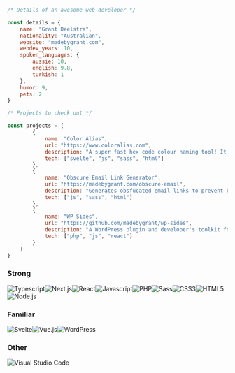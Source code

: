```javascript
/* Details of an awesome web developer */

const details = {
    name: "Grant Deelstra",
    nationality: "Australian",
    website: "madebygrant.com",
    webdev_years: 10,
    spoken_languages: {
        aussie: 10,
        english: 9.8,
        turkish: 1
    },
    humor: 9,
    pets: 2
}

/* Projects to check out */

const projects = [
        {
            name: "Color Alias",
            url: "https://www.coloralias.com",
            description: "A super fast hex code colour naming tool! It also provides tints and shades for those colours.",
            tech: ["svelte", "js", "sass", "html"]
        },
        {
            name: "Obscure Email Link Generator",
            url: "https://madebygrant.com/obscure-email",
            description: "Generates obsfucated email links to prevent bots from scraping your email addresses.",
            tech: ["js", "sass", "html"]
        },
        {
            name: "WP Sides",
            url: "https://github.com/madebygrant/wp-sides",
            description: "A WordPress plugin and developer's toolkit for creating, adding custom sidebars to the block (Gutenberg) editor.",
            tech: ["php", "js", "react"]
        }
    ]
}
```

### Strong
<img src="https://img.shields.io/badge/TypeScript-007ACC?style=for-the-badge&logo=typescript&logoColor=white" alt="Typescript"><img src="https://img.shields.io/badge/next.js-000000?style=for-the-badge&logo=nextdotjs&logoColor=white" alt="Next.js"><img src="https://img.shields.io/badge/React-20232A?style=for-the-badge&logo=react&logoColor=61DAFB" alt="React"><img src="https://img.shields.io/badge/JavaScript-323330?style=for-the-badge&logo=javascript&logoColor=F7DF1E" alt="Javascript"><img src="https://img.shields.io/badge/PHP-777BB4?style=for-the-badge&logo=php&logoColor=white" alt="PHP"><img src="https://img.shields.io/badge/Sass-CC6699?style=for-the-badge&logo=sass&logoColor=white" alt="Sass"><img src="https://img.shields.io/badge/CSS3-1572B6?style=for-the-badge&logo=css3&logoColor=white" alt="CSS3"><img src="https://img.shields.io/badge/HTML5-E34F26?style=for-the-badge&logo=html5&logoColor=white" alt="HTML5"><img src="https://img.shields.io/badge/Node.js-339933?style=for-the-badge&logo=nodedotjs&logoColor=white" alt="Node.js">

### Familiar

<img src="https://img.shields.io/badge/Svelte-4A4A55?style=for-the-badge&logo=svelte&logoColor=FF3E00" alt="Svelte"><img src="https://img.shields.io/badge/Vue.js-35495E?style=for-the-badge&logo=vuedotjs&logoColor=4FC08D" alt="Vue.js"><img src="https://img.shields.io/badge/Wordpress-21759B?style=for-the-badge&logo=wordpress&logoColor=white" alt="WordPress">

### Other

<img src="https://img.shields.io/badge/Visual_Studio_Code-0078D4?style=for-the-badge&logo=visual%20studio%20code&logoColor=white" alt="Visual Studio Code">
